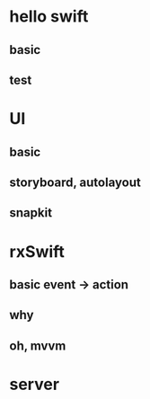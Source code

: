 
# hello swift

## basic

## test

# UI

## basic

## storyboard, autolayout

## snapkit

# rxSwift

## basic event -> action

## why

## oh, mvvm

# server
